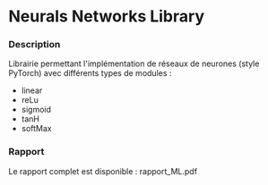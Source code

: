# Neurals Networks Library

### Description
Librairie permettant l'implémentation de réseaux de neurones (style PyTorch) avec différents types de modules :
  - linear
  - reLu
  - sigmoid
  - tanH
  - softMax
  
  
  
### Rapport
Le rapport complet est disponible : rapport_ML.pdf



